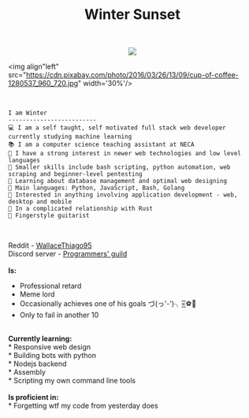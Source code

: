 <h1 align='center'>Winter Sunset</h1><br>
<p align="center">
  <a href="https://github.com/DenverCoder1/readme-typing-svg"><img src="https://readme-typing-svg.herokuapp.com?lines=Linux+Power+User;Full+Stack+Web+Developer;Freelancer;Always%20learning%20new%20things&center=true&width=380&height=45"></a>
</p>

<img align"left" src="https://cdn.pixabay.com/photo/2016/03/26/13/09/cup-of-coffee-1280537_960_720.jpg" width='30%'/>

<br/>

```
I am Winter
-------------------------
💻 I am a self taught, self motivated full stack web developer currently studying machine learning
📚 I am a computer science teaching assistant at NECA
📝 I have a strong interest in newer web technologies and low level languages
🔭 Smaller skills include bash scripting, python automation, web scraping and beginner-level pentesting
🌱 Learning about database management and optimal web designing
🌟 Main languages: Python, JavaScript, Bash, Golang
🚩 Interested in anything involving application development - web, desktop and mobile
💖 In a complicated relationship with Rust
🎵 Fingerstyle guitarist
```
<br>

Reddit - <a href='https://reddit.com/u/WallaceThiago95'>WallaceThiago95</a><br>
Discord server - <a href='https://discord.gg/82sty2CF83'>Programmers' guild</a><br>
<br>
<b>Is: </b><br>
* Professional retard<br>
* Meme lord<br>
* Occasionally achieves one of his goals づ(っ'-')╮=͟͟͞͞⚽🥅<br>
* Only to fail in another 10<br>
<br>
<b>Currently learning: </b><br>
* Responsive web design<br>
* Building bots with python<br>
* Nodejs backend<br>
* Assembly<br>
* Scripting my own command line tools<br>
<br>
<b>Is proficient in: </b><br>
* Forgetting wtf my code from yesterday does<br>




<!---
WinterSunset95/WinterSunset95 is a ✨ special ✨ repository because its `README.md` (this file) appears on your GitHub profile.
You can click the Preview link to take a look at your changes.
--->
